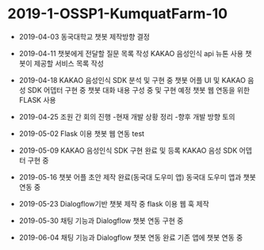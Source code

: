 # 2019-1-OSSP1-KumquatFarm-10


* 2019-04-03
	동국대학교 챗봇 제작방향 결정

* 2019-04-11
	챗봇에게 전달할 질문 목록 작성
	KAKAO 음성인식 api 뉴톤 사용
	챗봇이 제공할 서비스 목록 작성

* 2019-04-18
	KAKAO 음성인식 SDK 분석 및 구현 중
	챗봇 어플 UI 및 KAKAO 음성 SDK 어뎁터 구현 중
	챗봇 대화 내용 구성 중 및 구현 예정
	챗봇 웹 연동을 위한 FLASK 사용

* 2019-04-25
	조원 간 회의 진행
		-현재 개발 상황 정리
		-향후 개발 방향 토의

* 2019-05-02
	Flask 이용 챗봇 웹 연동 test

* 2019-05-09
	KAKAO 음성인식 SDK 구현 완료 및 등록
	KAKAO 음성 SDK 어뎁터 구현 중

* 2019-05-16
	챗봇 어플 초안 제작 완료(동국대 도우미 앱)
	동국대 도우미 앱과 챗봇 연동 중

* 2019-05-23
	Dialogflow기반 챗봇 제작 중
	flask 이용 웹 훅 제작

* 2019-05-30
	채팅 기능과 Dialogflow 챗봇 연동 구현 중
	
* 2019-06-04
	채팅 기능과 Dialogflow 챗봇 연동 완료
	기존 앱에 챗봇 연동 중


